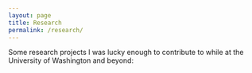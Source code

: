 ```yaml
---
layout: page
title: Research
permalink: /research/
---
```


Some research projects I was lucky enough to contribute to while at the University of Washington and beyond: